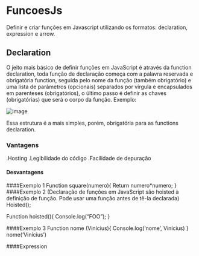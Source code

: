 # FuncoesJs
Definir e criar funções em Javascript utilizando os formatos: declaration, expression e arrow.

## Declaration

O jeito mais básico de definir funções em JavaScript é através da function declaration, toda função de declaração começa com a palavra reservada e obrigatória function, seguida pelo nome da função (também obrigatório) e uma lista de parâmetros (opcionais) separados por vírgula e encapsulados em parenteses (obrigatórios), o último passo é definir as chaves (obrigatórias) que será o corpo da função.
Exemplo:

![image](https://github.com/user-attachments/assets/4faf7c9b-9fc0-4887-8ffd-98ea6c152689)

Essa estrutura é a mais simples, porém, obrigatória para as functions declaration.

### Vantagens
.Hosting
.Legibilidade do código
.Facilidade de depuração

#### Desvantagens


####Exemplo 1
Function square(numero){
	Return numero*numero;
}
####Exemplo 2
(Declaração de funções em JavaScript são hoisted à definição de função. Pode usar uma função antes de tê-la declarada)
Hoisted();

Function hoisted(){
	Console.log(“FOO”);
}

####Exemplo 3
Function nome (Vinícius){
	Console.log(‘nome’, Vinícius)
}
nome(‘Vinícius’)

####Expression
